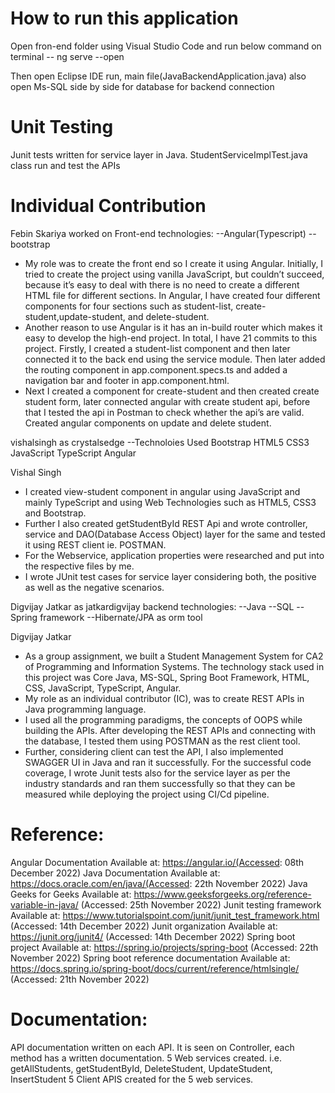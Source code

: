 # How to run this application

Open fron-end folder using Visual Studio Code and run below command on terminal
-- ng serve --open

Then open Eclipse IDE run, main file(JavaBackendApplication.java)
also open Ms-SQL side by side for database for backend connection

# Unit Testing

Junit tests written for service layer in Java.
StudentServiceImplTest.java class run and test the APIs

# Individual Contribution

Febin Skariya worked on Front-end technologies:
--Angular(Typescript)
--bootstrap
- My role was to create the front end so I create it using Angular. Initially, I tried to create the project using vanilla JavaScript, but couldn’t succeed, because it’s easy to deal with there is no need to create a different HTML file for different sections. In Angular, I have created four different components for four sections such as student-list, create-student,update-student, and delete-student.
- Another reason to use Angular is it has an in-build router which makes it easy to develop the high-end project. In total, I have 21 commits to this project. Firstly, I created a student-list component and then later connected it to the back end using the service module. Then later added the routing component in app.component.specs.ts and added a navigation bar and footer in app.component.html.
- Next I created a component for create-student and then created create student form, later connected angular with create student api, before that I tested the api in Postman to check whether the api’s are valid. Created angular components on update and delete student.

vishalsingh as crystalsedge
--Technoloies Used
  Bootstrap
  HTML5
  CSS3
  JavaScript
  TypeScript
  Angular

Vishal Singh
- I created view-student component in angular using JavaScript and mainly TypeScript and using Web Technologies such as HTML5, CSS3 and Bootstrap. 
- Further I also created getStudentById REST Api and wrote controller, service and DAO(Database Access Object) layer for the same and tested it using REST client ie. POSTMAN.
- For the Webservice, application properties were researched and put into the respective files by me. 
- I wrote JUnit test cases for service layer considering both, the positive as well as the negative scenarios.


Digvijay Jatkar as jatkardigvijay
backend technologies:
--Java
--SQL
--Spring framework
--Hibernate/JPA as orm tool

Digvijay Jatkar
- As a group assignment, we built a Student Management System for CA2 of Programming and Information Systems. The technology stack used in this project was Core Java, MS-SQL, Spring Boot Framework, HTML, CSS, JavaScript, TypeScript, Angular.
- My role as an individual contributor (IC), was to create REST APIs in Java programming language.
- I used all the programming paradigms, the concepts of OOPS while building the APIs. After developing the REST APIs and connecting with the database, I tested them using POSTMAN as the rest client tool.
- Further, considering client can test the API, I also implemented SWAGGER UI in Java and ran it successfully. For the successful code coverage, I wrote Junit tests also for the service layer as per the industry standards and ran them successfully so that they can be measured while deploying the project using CI/Cd pipeline.


# Reference:
Angular Documentation Available at: https://angular.io/(Accessed: 08th December 2022)
Java Documentation Available at: https://docs.oracle.com/en/java/(Accessed: 22th November 2022)
Java Geeks for Geeks Available at: https://www.geeksforgeeks.org/reference-variable-in-java/ (Accessed: 25th November 2022)
Junit testing framework Available at: https://www.tutorialspoint.com/junit/junit_test_framework.html (Accessed: 14th December 2022)
Junit organization Available at: https://junit.org/junit4/ (Accessed: 14th December 2022)
Spring boot project Available at: https://spring.io/projects/spring-boot (Accessed: 22th November 2022)
Spring boot reference documentation Available at: https://docs.spring.io/spring-boot/docs/current/reference/htmlsingle/ (Accessed: 21th November 2022)

# Documentation:
API documentation written on each API. It is seen on Controller, each method has a written documentation.
5 Web services created. i.e. getAllStudents, getStudentById, DeleteStudent, UpdateStudent, InsertStudent
5 Client APIS created for the 5 web services.

